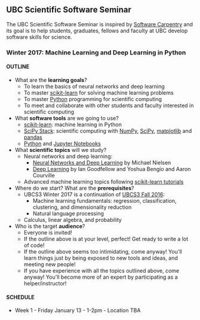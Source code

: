## UBC Scientific Software Seminar

The UBC Scientific Software Seminar is inspired by [Software Carpentry](http://software-carpentry.org/) and its goal is to help students, graduates, fellows and faculty at UBC develop software skills for science.

### Winter 2017: Machine Learning and Deep Learning in Python

#### OUTLINE

* What are the **learning goals**?
  * To learn the basics of neural networks and deep learning
  * To master [scikit-learn](http://scikit-learn.org) for solving machine learning problems
  * To master [Python](https://www.python.org/) programming for scientific computing
  * To meet and collaborate with other students and faculty interested in scientific computing
* What **software tools** are we going to use?
  * [scikit-learn](http://scikit-learn.org/): machine learning in Python
  * [SciPy Stack](http://scipy.org/): scientific computing with [NumPy](http://www.numpy.org/), [SciPy](http://scipy.org/), [matplotlib](http://matplotlib.org/) and [pandas](http://pandas.pydata.org/)
  * [Python](https://www.python.org/) and [Jupyter Notebooks](http://jupyter.org/)
* What **scientific topics** will we study?
  * Neural networks and deep learning:
    * [Neural Networks and Deep Learning](http://neuralnetworksanddeeplearning.com/) by Michael Nielsen
    * [Deep Learning](http://www.deeplearningbook.org/) by Ian Goodfellow and Yoshua Bengio and Aaron Courville
  * Advanced machine learning topics following [scikit-learn tutorials](http://scikit-learn.org/stable/tutorial/basic/tutorial.html)
* Where do we start? What are the **prerequisites**?
  * UBCS3 Winter 2017 is a continuation of [UBCS3 Fall 2016](https://github.com/ubcs3/2016-Fall):
    * Machine learning fundamentals: regression, classification, clustering, and dimensionality reduction
    * Natural language processing
  * Calculus, linear algebra, and probability
* Who is the target **audience**?
  * Everyone is invited!
  * If the outline above is at your level, perfect! Get ready to write a lot of code!
  * If the outline above seems too intimidating, come anyway! You'll learn things just by being exposed to new tools and ideas, and meeting new people!
  * If you have experience with all the topics outlined above, come anyway! You'll become more of an expert by participating as a helper/instructor!

#### SCHEDULE

* Week 1 - Friday January 13 - 1-2pm - Location TBA